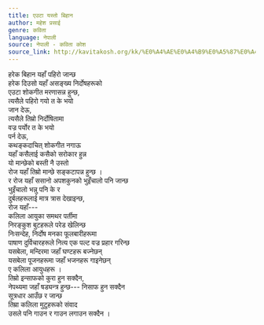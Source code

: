 ```yaml
---
title: एउटा यस्तो बिहान
author: महेश प्रसाई
genre: कविता
language: नेपाली
source: नेपाली - कविता कोश
source_link: http://kavitakosh.org/kk/%E0%A4%AE%E0%A4%B9%E0%A5%87%E0%A4%B6_%E0%A4%AA%E0%A5%8D%E0%A4%B0%E0%A4%B8%E0%A4%BE%E0%A4%88
---
```


हरेक बिहान यहाँ पहिरो जान्छ  
हरेक दिउसो यहाँ असङ्ख्य निर्दोषहरूको  
एउटा शोकगीत मरणासन्न हुन्छ,  
त्यसैले पहिरो गयो त के भयो  
जान देऊ,  
त्यसैले तिम्रो निर्दोषितामा  
वज्र पर्योर त के भयो  
पर्न देऊ,  
कथङ्कदाचित् शोकगीत नगाऊ  
यहाँ कसैलाई कसैको सरोकार हुन्न  
यो मान्छेको बस्ती नै उस्तो  
रोज यहाँ तिम्रो मान्छे सङ्कटापन्न हुन्छ ।  
र रोज यहाँ ससानो अपशकुनको भुइँचालो पनि जान्छ  
भुइँचालो भन्नु पनि के र  
दुर्बलहरूलाई मात्र त्रास देखाइन्छ,  
रोज यहाँ---  
कलिला आयुका समथर पर्तीमा  
निरङ्कुश बुटहरूले परेड खेलिन्छ  
निःसन्देह, निर्दोष मनका फूलबारीहरूमा  
पाषाण दुर्विचारहरूले नित्य एक पल्ट वज्र प्रहार गरिन्छ  
यसबेला, मन्दिरमा जहाँ घण्टहरू बज्नेछन्  
यसबेला पूजनहरूमा जहाँ भजनहरू गाइनेछन्  
ए कलिला आयुधहरू ।  
तिम्रो इन्साफको कुरा हुन सक्दैन,  
नेपथ्यमा जहाँ षड्यन्त्र हुन्छ--- निसाफ हुन सक्दैन  
सूत्रधार आउँछ र जान्छ  
तिम्रा कलिला मुटुहरूको संवाद  
उसले पनि गाउन र गाउन लगाउन सक्दैन ।
